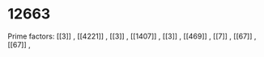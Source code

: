 # 12663

Prime factors: [[3]] , [[4221]] , [[3]] , [[1407]] , [[3]] , [[469]] , [[7]] , [[67]] , [[67]] , 